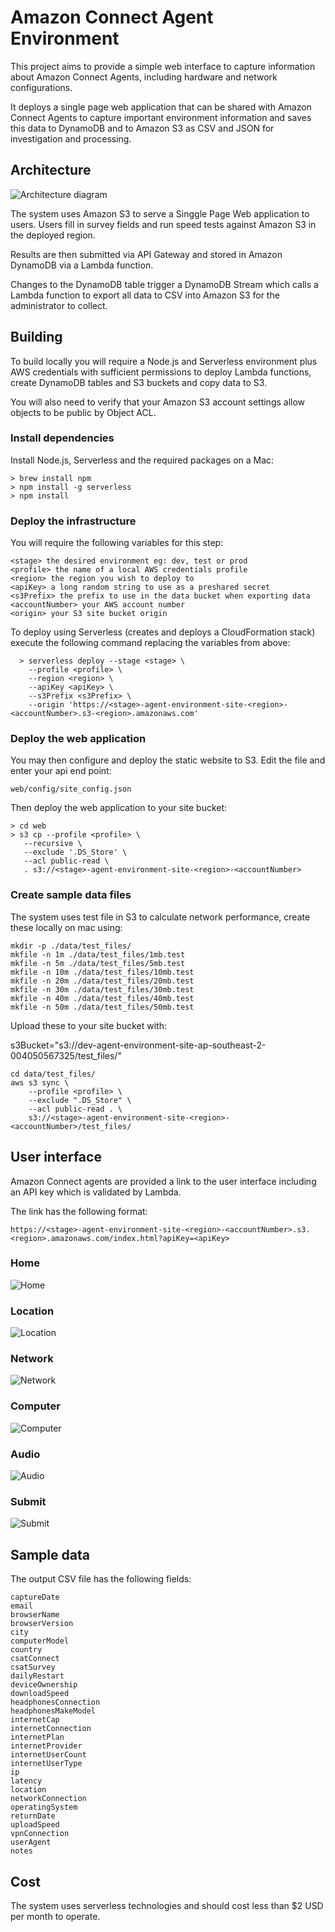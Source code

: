 # Amazon Connect Agent Environment

This project aims to provide a simple web interface to capture information about Amazon Connect Agents, including hardware and network configurations.

It deploys a single page web application that can be shared with Amazon Connect Agents to capture important environment information and saves this data to DynamoDB and to Amazon S3 as CSV and JSON for investigation and processing.

## Architecture

![Architecture diagram](docs/architecture.png)

The system uses Amazon S3 to serve a Singgle Page Web application to users. Users fill in survey fields and run speed tests against Amazon S3 in the deployed region.

Results are then submitted via API Gateway and stored in Amazon DynamoDB via a Lambda function.

Changes to the DynamoDB table trigger a DynamoDB Stream which calls a Lambda function to export all data to CSV into Amazon S3 for the administrator to collect.

## Building

To build locally you will require a Node.js and Serverless environment plus AWS credentials with sufficient permissions to deploy Lambda functions, create DynamoDB tables and S3 buckets and copy data to S3.

You will also need to verify that your Amazon S3 account settings allow objects to be public by Object ACL.

### Install dependencies

Install Node.js, Serverless and the required packages on a Mac:

  	> brew install npm
  	> npm install -g serverless
  	> npm install

### Deploy the infrastructure

You will require the following variables for this step:

	<stage> the desired environment eg: dev, test or prod
  	<profile> the name of a local AWS credentials profile
  	<region> the region you wish to deploy to
  	<apiKey> a long random string to use as a preshared secret
  	<s3Prefix> the prefix to use in the data bucket when exporting data  
  	<accountNumber> your AWS account number
  	<origin> your S3 site bucket origin

To deploy using Serverless (creates and deploys a CloudFormation stack) execute the following command replacing the variables from above:

	  > serverless deploy --stage <stage> \
	    --profile <profile> \
	    --region <region> \
	    --apiKey <apiKey> \    
	    --s3Prefix <s3Prefix> \
	    --origin 'https://<stage>-agent-environment-site-<region>-<accountNumber>.s3-<region>.amazonaws.com'

### Deploy the web application

You may then configure and deploy the static website to S3. Edit the file and enter your api end point:
  
  	web/config/site_config.json

Then deploy the web application to your site bucket:

    > cd web
    > s3 cp --profile <profile> \
	   --recursive \
	   --exclude '.DS_Store' \
	   --acl public-read \
	   . s3://<stage>-agent-environment-site-<region>-<accountNumber>

### Create sample data files

The system uses test file in S3 to calculate network performance, create these locally on mac using:

	mkdir -p ./data/test_files/
	mkfile -n 1m ./data/test_files/1mb.test
	mkfile -n 5m ./data/test_files/5mb.test
	mkfile -n 10m ./data/test_files/10mb.test
	mkfile -n 20m ./data/test_files/20mb.test
	mkfile -n 30m ./data/test_files/30mb.test
	mkfile -n 40m ./data/test_files/40mb.test
	mkfile -n 50m ./data/test_files/50mb.test
	
Upload these to your site bucket with:

s3Bucket="s3://dev-agent-environment-site-ap-southeast-2-004050567325/test_files/"

	cd data/test_files/
	aws s3 sync \
		--profile <profile> \
	  	--exclude ".DS_Store" \
	  	--acl public-read . \
	  	s3://<stage>-agent-environment-site-<region>-<accountNumber>/test_files/
	  	
## User interface

Amazon Connect agents are provided a link to the user interface including an API key which is validated by Lambda.

The link has the following format:

	https://<stage>-agent-environment-site-<region>-<accountNumber>.s3.<region>.amazonaws.com/index.html?apiKey=<apiKey>

### Home
![Home](docs/home.png)

### Location
![Location](docs/location.png)

### Network
![Network](docs/network.png)

### Computer
![Computer](docs/computer.png)

### Audio
![Audio](docs/audio.png)

### Submit
![Submit](docs/submit.png)

## Sample data

The output CSV file has the following fields:

	captureDate
	email
	browserName
	browserVersion
	city
	computerModel
	country
	csatConnect
	csatSurvey
	dailyRestart
	deviceOwnership
	downloadSpeed
	headphonesConnection
	headphonesMakeModel
	internetCap
	internetConnection
	internetPlan
	internetProvider
	internetUserCount
	internetUserType
	ip
	latency
	location
	networkConnection
	operatingSystem
	returnDate
	uploadSpeed
	vpnConnection
	userAgent
	notes

## Cost

The system uses serverless technologies and should cost less than $2 USD per month to operate.
